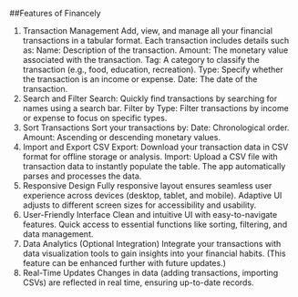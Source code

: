 ##Features of Financely

1. Transaction Management
Add, view, and manage all your financial transactions in a tabular format.
Each transaction includes details such as:
Name: Description of the transaction.
Amount: The monetary value associated with the transaction.
Tag: A category to classify the transaction (e.g., food, education, recreation).
Type: Specify whether the transaction is an income or expense.
Date: The date of the transaction.
2. Search and Filter
Search: Quickly find transactions by searching for names using a search bar.
Filter by Type: Filter transactions by income or expense to focus on specific types.
3. Sort Transactions
Sort your transactions by:
Date: Chronological order.
Amount: Ascending or descending monetary values.
4. Import and Export CSV
Export: Download your transaction data in CSV format for offline storage or analysis.
Import: Upload a CSV file with transaction data to instantly populate the table. The app automatically parses and processes the data.
5. Responsive Design
Fully responsive layout ensures seamless user experience across devices (desktop, tablet, and mobile).
Adaptive UI adjusts to different screen sizes for accessibility and usability.
6. User-Friendly Interface
Clean and intuitive UI with easy-to-navigate features.
Quick access to essential functions like sorting, filtering, and data management.
7. Data Analytics (Optional Integration)
Integrate your transactions with data visualization tools to gain insights into your financial habits. (This feature can be enhanced further with future updates.)
8. Real-Time Updates
Changes in data (adding transactions, importing CSVs) are reflected in real time, ensuring up-to-date records.
